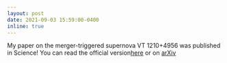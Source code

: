 ```yaml
---
layout: post
date: 2021-09-03 15:59:00-0400
inline: true
---
```


My paper on the merger-triggered supernova VT 1210+4956 was published in Science! You can read the official version<a href="https://www.science.org/doi/10.1126/science.abg6037" target="blank">here</a> or on <a href="https://arxiv.org/abs/2109.01752" target="blank">arXiv</a>

